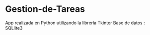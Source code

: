 # Gestion-de-Tareas

App realizada en Python utilizando la librería Tkinter
Base de datos : SQLlite3

